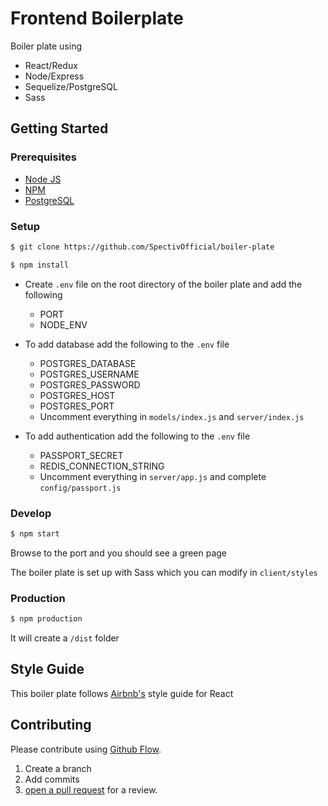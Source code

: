 # Frontend Boilerplate

Boiler plate using
  - React/Redux
  - Node/Express
  - Sequelize/PostgreSQL
  - Sass

## Getting Started

### Prerequisites

- [Node JS](http://nodejs.org)
- [NPM](http://npmjs.com)
- [PostgreSQL](https://www.postgresql.org/)

### Setup

```sh
$ git clone https://github.com/SpectivOfficial/boiler-plate
```

```sh
$ npm install
```

- Create ```.env``` file on the root directory of the boiler plate and add the following
  - PORT
  - NODE_ENV

- To add database add the following to the ```.env``` file
  - POSTGRES_DATABASE
  - POSTGRES_USERNAME
  - POSTGRES_PASSWORD
  - POSTGRES_HOST
  - POSTGRES_PORT
  - Uncomment everything in ```models/index.js``` and ```server/index.js```

- To add authentication add the following to the ```.env``` file
  - PASSPORT_SECRET
  - REDIS_CONNECTION_STRING
  - Uncomment everything in ```server/app.js``` and complete ```config/passport.js```

### Develop

```sh
$ npm start
```

Browse to the port and you should see a green page

The boiler plate is set up with Sass which you can modify in ```client/styles```

### Production

```sh
$ npm production
```

It will create a ```/dist``` folder

## Style Guide

This boiler plate follows [Airbnb's](https://github.com/airbnb/javascript/tree/master/react) style guide for React

## Contributing

Please contribute using [Github Flow](https://guides.github.com/introduction/flow/).
  1. Create a branch
  2. Add commits
  3. [open a pull request](https://github.com/fraction/readme-boilerplate/compare/) for a review.
